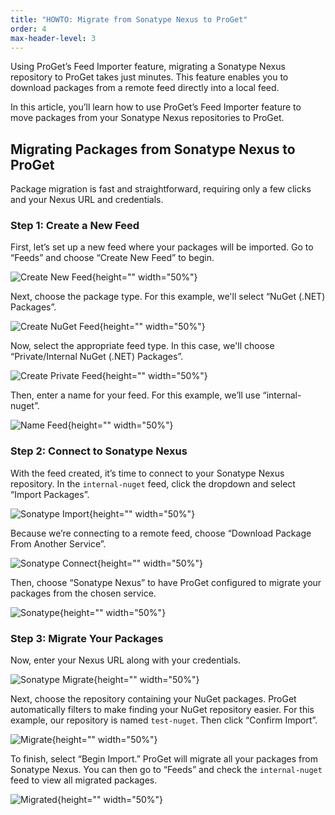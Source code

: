 ```yaml
---
title: "HOWTO: Migrate from Sonatype Nexus to ProGet"
order: 4
max-header-level: 3
---
```


Using ProGet’s Feed Importer feature, migrating a Sonatype Nexus repository to ProGet takes just minutes. This feature enables you to download packages from a remote feed directly into a local feed. 

In this article, you’ll learn how to use ProGet’s Feed Importer feature to move packages from your Sonatype Nexus repositories to ProGet. 

## Migrating Packages from Sonatype Nexus to ProGet
Package migration is fast and straightforward, requiring only a few clicks and your Nexus URL and credentials.

### Step 1: Create a New Feed
First, let’s set up a new feed where your packages will be imported. Go to “Feeds” and choose “Create New Feed” to begin.

![Create New Feed](/resources/docs/proget-feeds-createnewfeed.png){height="" width="50%"}

Next, choose the package type. For this example, we'll select “NuGet (.NET) Packages”.

![Create NuGet Feed](/resources/docs/proget-newfeed-nugetselect.png){height="" width="50%"}

Now, select the appropriate feed type. In this case, we'll choose “Private/Internal NuGet (.NET) Packages”.

![Create Private Feed](/resources/docs/proget-createfeed-privatefeed.png){height="" width="50%"}

Then, enter a name for your feed. For this example, we’ll use “internal-nuget”.

![Name Feed](/resources/docs/proget-createfeed-name.png){height="" width="50%"}

### Step 2: Connect to Sonatype Nexus
With the feed created, it’s time to connect to your Sonatype Nexus repository. In the `internal-nuget` feed, click the dropdown and select “Import Packages”.

![Sonatype Import](/resources/docs/proget-importpackages.png){height="" width="50%"}

Because we’re connecting to a remote feed, choose “Download Package From Another Service”.

![Sonatype Connect](/resources/docs/proget-downloadpackage-azure.png){height="" width="50%"}

Then, choose “Sonatype Nexus” to have ProGet configured to migrate your packages from the chosen service.

![Sonatype](/resources/docs/proget-connectfeed-migrate-sonatype.png){height="" width="50%"}

### Step 3: Migrate Your Packages
Now, enter your Nexus URL along with your credentials. 

![Sonatype Migrate](/resources/docs/proget-migrate-sonatype.png){height="" width="50%"}

Next, choose the repository containing your NuGet packages. ProGet automatically filters to make finding your NuGet repository easier. For this example, our repository is named `test-nuget`. Then click “Confirm Import”.

![Migrate](/resources/docs/proget-migrate-sonatype-feed.png){height="" width="50%"}

To finish, select “Begin Import.” ProGet will migrate all your packages from Sonatype Nexus. You can then go to “Feeds” and check the `internal-nuget` feed to view all migrated packages.

![Migrated](/resources/docs/proget-nugetfeed-fakepackages.png){height="" width="50%"}
